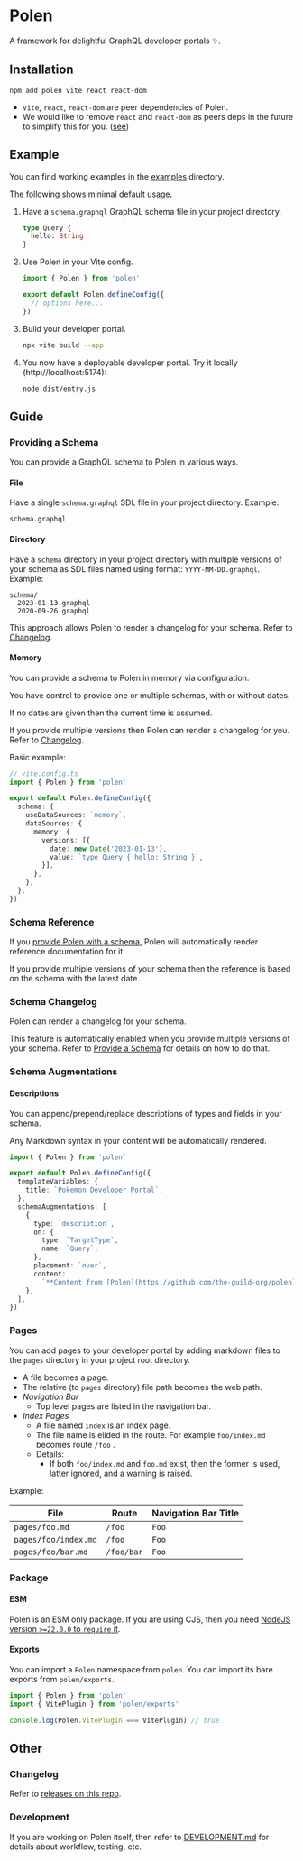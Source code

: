 # Polen

A framework for delightful GraphQL developer portals ✨.

## Installation

```
npm add polen vite react react-dom
```

- `vite`, `react`, `react-dom` are peer dependencies of Polen.
- We would like to remove `react` and `react-dom` as peers deps in the future to
  simplify this for you.
  ([see](https://github.com/the-guild-org/polen/pull/9#issuecomment-2801683840))

## Example

You can find working examples in the [examples](./examples) directory.

The following shows minimal default usage.

1. Have a `schema.graphql` GraphQL schema file in your project directory.

   ```graphql
   type Query {
     hello: String
   }
   ```

2. Use Polen in your Vite config.

   ```ts
   import { Polen } from 'polen'

   export default Polen.defineConfig({
     // options here...
   })
   ```

3. Build your developer portal.

   ```sh
   npx vite build --app
   ```

4. You now have a deployable developer portal. Try it locally
   (http://localhost:5174):

   ```sh
   node dist/entry.js
   ```

## Guide

### Providing a Schema

You can provide a GraphQL schema to Polen in various ways.

#### File

Have a single `schema.graphql` SDL file in your project directory. Example:

```
schema.graphql
```

#### Directory

Have a `schema` directory in your project directory with multiple versions of
your schema as SDL files named using format: `YYYY-MM-DD.graphql`. Example:

```
schema/
  2023-01-13.graphql
  2020-09-26.graphql
```

This approach allows Polen to render a changelog for your schema. Refer to
[Changelog](#changelog).

#### Memory

You can provide a schema to Polen in memory via configuration.

You have control to provide one or multiple schemas, with or without dates.

If no dates are given then the current time is assumed.

If you provide multiple versions then Polen can render a changelog for you.
Refer to [Changelog](#changelog).

Basic example:

```ts
// vite.config.ts
import { Polen } from 'polen'

export default Polen.defineConfig({
  schema: {
    useDataSources: `memory`,
    dataSources: {
      memory: {
        versions: [{
          date: new Date('2023-01-13'),
          value: `type Query { hello: String }`,
        }],
      },
    },
  },
})
```

### Schema Reference

If you [provide Polen with a schema](#providing-a-schema), Polen will
automatically render reference documentation for it.

If you provide multiple versions of your schema then the reference is based on
the schema with the latest date.

### Schema Changelog

Polen can render a changelog for your schema.

This feature is automatically enabled when you provide multiple versions of your
schema. Refer to [Provide a Schema](#providing-a-schema) for details on how to
do that.

### Schema Augmentations

#### Descriptions

You can append/prepend/replace descriptions of types and fields in your schema.

Any Markdown syntax in your content will be automatically rendered.

```ts
import { Polen } from 'polen'

export default Polen.defineConfig({
  templateVariables: {
    title: `Pokemon Developer Portal`,
  },
  schemaAugmentations: [
    {
      type: `description`,
      on: {
        type: `TargetType`,
        name: `Query`,
      },
      placement: `over`,
      content:
        `**Content from [Polen](https://github.com/the-guild-org/polen)**.`,
    },
  ],
})
```

### Pages

You can add pages to your developer portal by adding markdown files to the
`pages` directory in your project root directory.

- A file becomes a page.
- The relative (to `pages` directory) file path becomes the web path.
- _Navigation Bar_
  - Top level pages are listed in the navigation bar.
- _Index Pages_
  - A file named `index` is an index page.
  - The file name is elided in the route. For example `foo/index.md` becomes
    route `/foo` .
  - Details:
    - If both `foo/index.md` and `foo.md` exist, then the former is used, latter
      ignored, and a warning is raised.

Example:

| File                 | Route      | Navigation Bar Title |
| -------------------- | ---------- | -------------------- |
| `pages/foo.md`       | `/foo`     | `Foo`                |
| `pages/foo/index.md` | `/foo`     | `Foo`                |
| `pages/foo/bar.md`   | `/foo/bar` | `Foo`                |

### Package

#### ESM

Polen is an ESM only package. If you are using CJS, then you need
[NodeJS version `>=22.0.0` to `require` it](https://nodejs.org/api/modules.html#loading-ecmascript-modules-using-require).

#### Exports

You can import a `Polen` namespace from `polen`. You can import its bare exports
from `polen/exports`.

```ts
import { Polen } from 'polen'
import { VitePlugin } from 'polen/exports'

console.log(Polen.VitePlugin === VitePlugin) // true
```

## Other

### Changelog

Refer to
[releases on this repo](https://github.com/the-guild-org/polen/releases).

### Development

If you are working on Polen itself, then refer to
[DEVELOPMENT.md](./DEVELOPMENT.md) for details about workflow, testing, etc.
